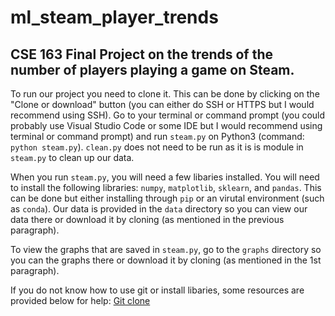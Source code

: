 # ml_steam_player_trends
## CSE 163 Final Project on the trends of the number of players playing a game on Steam.

To run our project you need to clone it. This can be done by clicking on the "Clone or download" button (you can either do SSH or HTTPS but I would recommend using SSH). Go to your terminal or command prompt (you could probably use Visual Studio Code or some IDE but I would recommend using terminal or command prompt) and run `steam.py` on Python3 (command: `python steam.py`). `clean.py` does not need to be run as it is is module in `steam.py` to clean up our data.

When you run `steam.py`, you will need a few libaries installed. You will need to install the following libraries: `numpy`, `matplotlib`, `sklearn`, and `pandas`. This can be done but either installing through `pip` or an virutal environment (such as `conda`). Our data is provided in the `data` directory so you can view our data there or download it by cloning (as mentioned in the previous paragraph).

To view the graphs that are saved in `steam.py`, go to the `graphs` directory so you can the graphs there or download it by cloning (as mentioned in the 1st paragraph).

If you do not know how to use git or install libaries, some resources are provided below for help:
[Git clone](https://www.atlassian.com/git/tutorials/setting-up-a-repository/git-clone#:~:text=git%20clone%20is%20a%20Git,copy%20of%20the%20target%20repository.&text=Cloning%20a%20local%20or%20remote,options%20to%20partially%20clone%20repositories)
